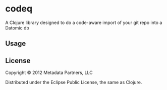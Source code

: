 # codeq

A Clojure library designed to do a code-aware import of your git repo into a Datomic db

## Usage


## License

Copyright © 2012 Metadata Partners, LLC

Distributed under the Eclipse Public License, the same as Clojure.
